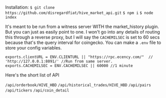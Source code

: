 Installation:
`$ git clone https://github.com/disregardfiat/hive_market_api.git`
`$ npm i`
`$ node index`

It's meant to be run from a witness server WITH the market_history plugin. But you can just as easily point to one. I won't go into any details of routing this through a reverse proxy, but I will say the `CACHEMILSEC` is set to 60 secs because that's the query interval for coingecko. You can make a `.env` file to store your config variables.

```exports.PORT = ENV.PORT || 3000;
exports.clientURL = ENV.CLIENTURL || "https://rpc.ecency.com/"  // 'http://127.0.0.1:8091/' //Run from same server.
exports.CACHEMILSEC = ENV.CACHEMILSEC || 60000 //1 minute
```

Here's the short list of API

`/api/orderbook/HIVE_HBD`
`/api/historical_trades/HIVE_HBD`
`/api/pairs`
`/api/tickers`
`/api/coin_detail`